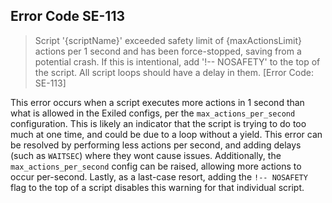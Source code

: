 ## Error Code SE-113
> Script '{scriptName}' exceeded safety limit of {maxActionsLimit} actions per 1 second and has been force-stopped, saving from a potential crash. If this is intentional, add '!-- NOSAFETY' to the top of the script. All script loops should have a delay in them. [Error Code: SE-113]

This error occurs when a script executes more actions in 1 second than what is allowed in the Exiled configs, per the `max_actions_per_second` configuration. This is likely an indicator that the script is trying to do too much at one time, and could be due to a loop without a yield. This error can be resolved by performing less actions per second, and adding delays (such as `WAITSEC`) where they wont cause issues. Additionally, the `max_actions_per_second` config can be raised, allowing more actions to occur per-second. Lastly, as a last-case resort, adding the `!-- NOSAFETY` flag to the top of a script disables this warning for that individual script.